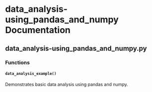 # data_analysis-using_pandas_and_numpy Documentation

<!-- BEGIN_PY_DOCS -->
## data_analysis-using_pandas_and_numpy.py

### Functions

#### `data_analysis_example()`

Demonstrates basic data analysis using pandas and numpy.


<!-- END_PY_DOCS -->